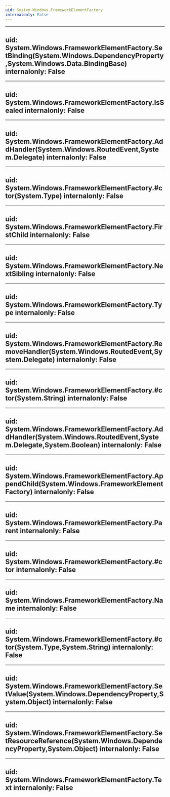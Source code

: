 ```yaml
---
uid: System.Windows.FrameworkElementFactory
internalonly: False
---
```


---
uid: System.Windows.FrameworkElementFactory.SetBinding(System.Windows.DependencyProperty,System.Windows.Data.BindingBase)
internalonly: False
---

---
uid: System.Windows.FrameworkElementFactory.IsSealed
internalonly: False
---

---
uid: System.Windows.FrameworkElementFactory.AddHandler(System.Windows.RoutedEvent,System.Delegate)
internalonly: False
---

---
uid: System.Windows.FrameworkElementFactory.#ctor(System.Type)
internalonly: False
---

---
uid: System.Windows.FrameworkElementFactory.FirstChild
internalonly: False
---

---
uid: System.Windows.FrameworkElementFactory.NextSibling
internalonly: False
---

---
uid: System.Windows.FrameworkElementFactory.Type
internalonly: False
---

---
uid: System.Windows.FrameworkElementFactory.RemoveHandler(System.Windows.RoutedEvent,System.Delegate)
internalonly: False
---

---
uid: System.Windows.FrameworkElementFactory.#ctor(System.String)
internalonly: False
---

---
uid: System.Windows.FrameworkElementFactory.AddHandler(System.Windows.RoutedEvent,System.Delegate,System.Boolean)
internalonly: False
---

---
uid: System.Windows.FrameworkElementFactory.AppendChild(System.Windows.FrameworkElementFactory)
internalonly: False
---

---
uid: System.Windows.FrameworkElementFactory.Parent
internalonly: False
---

---
uid: System.Windows.FrameworkElementFactory.#ctor
internalonly: False
---

---
uid: System.Windows.FrameworkElementFactory.Name
internalonly: False
---

---
uid: System.Windows.FrameworkElementFactory.#ctor(System.Type,System.String)
internalonly: False
---

---
uid: System.Windows.FrameworkElementFactory.SetValue(System.Windows.DependencyProperty,System.Object)
internalonly: False
---

---
uid: System.Windows.FrameworkElementFactory.SetResourceReference(System.Windows.DependencyProperty,System.Object)
internalonly: False
---

---
uid: System.Windows.FrameworkElementFactory.Text
internalonly: False
---

